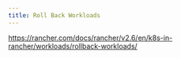 ```yaml
---
title: Roll Back Workloads
---
```


https://rancher.com/docs/rancher/v2.6/en/k8s-in-rancher/workloads/rollback-workloads/